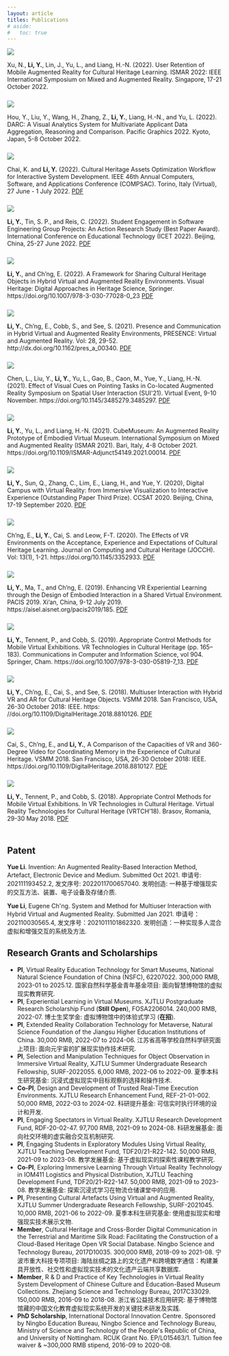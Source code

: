 ```yaml
---
layout: article
titles: Publications
# aside:
#   toc: true
---
```



<!-- <div class="item" style="padding-bottom:10px">
  <div class="item__image">
    <img class="image image--sm shadow" src="/assets/publications/publication-tochi.png"/>
  </div>
  <div class="item__content">
    <div class="item__description">
      <p><b>Li, Y.</b>, Ch’ng, E., and Cobb, S. (under review). Effects of Object Interactivity, User Comments and Avatar Proximity on Engagement and Presence in Hybrid VR and AR Environments. ACM Transactions on Computer-Human Interaction.</p>
    </div>
  </div>
</div> -->

<div class="item" style="padding-bottom:10px">
  <div class="item__image">
    <img class="image image--sm shadow" src="/assets/publications/publication-22-ismar.png"/>
  </div>
  <div class="item__content">
    <div class="item__description">
      <p>Xu, N., <b>Li, Y.</b>, Lin, J., Yu, L., and Liang, H.-N. (2022). User Retention of Mobile Augmented Reality for Cultural Heritage Learning. ISMAR 2022: IEEE International Symposium on Mixed and Augmented Reality. Singapore, 17-21 October 2022.
      </p>
    </div>
  </div>
</div>

<div class="item" style="padding-bottom:10px">
  <div class="item__image">
    <img class="image image--sm shadow" src="/assets/publications/publication-22-pg.png"/>
  </div>
  <div class="item__content">
    <div class="item__description">
      <p>Hou, Y., Liu, Y., Wang, H., Zhang, Z., <b>Li, Y.</b>, Liang, H.-N., and Yu, L. (2022). DARC: A Visual Analytics System for Multivariate Applicant Data Aggregation, Reasoning and Comparison. Pacific Graphics 2022. Kyoto, Japan, 5-8 October 2022.
      </p>
    </div>
  </div>
</div>

<div class="item" style="padding-bottom:10px">
  <div class="item__image">
    <img class="image image--sm shadow" src="/assets/publications/publication-22-compsac.png"/>
  </div>
  <div class="item__content">
    <div class="item__description">
      <p>Chai, K. and <b>Li, Y.</b> (2022). Cultural Heritage Assets Optimization Workflow for Interactive System Development. IEEE 46th Annual Computers, Software, and Applications Conference (COMPSAC). Torino, Italy (Virtual), 27 June - 1 July 2022.
      <a class="button button--success button--pill button--xs" href="https://www.researchgate.net/publication/361522925_Cultural_Heritage_Assets_Optimization_Workflow_for_Interactive_System_Development">PDF</a>
      </p>
    </div>
  </div>
</div>

<div class="item" style="padding-bottom:10px">
  <div class="item__image">
    <img class="image image--sm shadow" src="/assets/publications/publication-22-icet.png"/>
  </div>
  <div class="item__content">
    <div class="item__description">
      <p><b>Li, Y.</b>, Tin, S. P., and Reis, C. (2022). Student Engagement in Software Engineering Group Projects: An Action Research Study (Best Paper Award). International Conference on Educational Technology (ICET 2022). Beijing, China, 25-27 June 2022. 
      <a class="button button--success button--pill button--xs" href="https://www.researchgate.net/publication/361529037_Student_Engagement_in_Software_Engineering_Group_Projects_An_Action_Research_Study">PDF</a>
      </p>
    </div>
  </div>
</div>


<div class="item" style="padding-bottom:10px">
  <div class="item__image">
    <img class="image image--sm shadow" src="/assets/publications/publication-22-bookchapter.png"/>
  </div>
  <div class="item__content">
    <div class="item__description">
      <p><b>Li, Y.</b>, and Ch’ng, E. (2022). A Framework for Sharing Cultural Heritage Objects in Hybrid Virtual and Augmented Reality Environments. Visual Heritage: Digital Approaches in Heritage Science, Springer. https://doi.org/10.1007/978-3-030-77028-0_23
      <a class="button button--success button--pill button--xs" href="https://www.researchgate.net/publication/359756173_A_Framework_for_Sharing_Cultural_Heritage_Objects_in_Hybrid_Virtual_and_Augmented_Reality_Environments">PDF</a>
      </p>
    </div>
  </div>
</div>


<div class="item" style="padding-bottom:10px">
  <div class="item__image">
    <img class="image image--sm shadow" src="/assets/publications/publication-21-presence.png"/>
  </div>
  <div class="item__content">
    <div class="item__description">
      <p><b>Li, Y.</b>, Ch’ng, E., Cobb, S., and See, S. (2021). Presence and Communication in Hybrid Virtual and Augmented Reality Environments, PRESENCE: Virtual and Augmented Reality. Vol: 28, 29-52. http://dx.doi.org/10.1162/pres_a_00340.
      <a class="button button--success button--pill button--xs" href="https://www.researchgate.net/publication/354973645_Presence_and_Communication_in_Hybrid_Virtual_and_Augmented_Reality_Environments">PDF</a>
      </p>
    </div>
  </div>
</div>

<div class="item" style="padding-bottom:10px">
  <div class="item__image">
    <img class="image image--sm shadow" src="/assets/publications/publication-21-sui.png"/>
  </div>
  <div class="item__content">
    <div class="item__description">
      <p>Chen, L., Liu, Y., <b>Li, Y.</b>, Yu, L., Gao, B., Caon, M., Yue, Y., Liang, H.-N. (2021). Effect of Visual Cues on Pointing Tasks in Co-located Augmented Reality Symposium on Spatial User Interaction (SUI'21). Virtual Event, 9-10 November. https://doi.org/10.1145/3485279.3485297.
      <a class="button button--success button--pill button--xs" href="https://www.researchgate.net/publication/356065945_Effect_of_Visual_Cues_on_Pointing_Tasks_in_Co-located_Augmented_Reality_Collaboration">PDF</a>
      </p>
    </div>
  </div>
</div>


<div class="item" style="padding-bottom:10px">
  <div class="item__image">
    <img class="image image--sm shadow" src="/assets/publications/publication-21-ismar.png"/>
  </div>
  <div class="item__content">
    <div class="item__description">
      <p><b>Li, Y.</b>, Yu, L., and Liang, H.-N. (2021). CubeMuseum: An Augmented Reality Prototype of Embodied Virtual Museum. International Symposium on Mixed and Augmented Reality (ISMAR 2021). Bari, Italy, 4-8 October 2021. https://doi.org/10.1109/ISMAR-Adjunct54149.2021.00014.
      <a class="button button--success button--pill button--xs" href="https://www.researchgate.net/publication/355042157_CubeMuseum_An_Augmented_Reality_Prototype_of_Embodied_Virtual_Museum">PDF</a>
    </p>
    </div>
  </div>
</div>


<div class="item" style="padding-bottom:10px">
  <div class="item__image">
    <img class="image image--sm shadow" src="/assets/publications/publication-20-ccsat.png"/>
  </div>
  <div class="item__content">
    <div class="item__description">
      <p><b>Li, Y.</b>, Sun, Q., Zhang, C., Lim, E., Liang, H., and Yue, Y. (2020), Digital Campus with Virtual Reality: from Immersive Visualization to Interactive Experience (Outstanding Paper Third Prize). CCSAT 2020. Beijing, China, 17-19 September 2020.
      <a class="button button--success button--pill button--xs" href="https://www.researchgate.net/publication/344780928_Digital_Campus_with_Virtual_Reality_from_Immersive_Visualization_to_Interactive_Experience">PDF</a>
      </p>
    </div>
  </div>
</div>

<div class="item" style="padding-bottom:10px">
  <div class="item__image">
    <img class="image image--sm shadow" src="/assets/publications/publication-20-jocch.png"/>
  </div>
  <div class="item__content">
    <div class="item__description">
      <p>Ch’ng, E., <b>Li, Y.</b>, Cai, S. and Leow, F-T. (2020). The Effects of VR Environments on the Acceptance, Experience and Expectations of Cultural Heritage Learning. Journal on Computing and Cultural Heritage (JOCCH). Vol: 13(1), 1-21. https://doi.org/10.1145/3352933.
      <a class="button button--success button--pill button--xs" href="https://www.researchgate.net/publication/335527826_The_Effects_of_VR_Environments_on_the_Acceptance_Experience_and_Expectations_of_Cultural_Heritage_Learning">PDF</a>
      </p>
    </div>
  </div>
</div>

<div class="item" style="padding-bottom:10px">
  <div class="item__image">
    <img class="image image--sm shadow" src="/assets/publications/publication-19-pacis.png"/>
  </div>
  <div class="item__content">
    <div class="item__description">
      <p><b>Li, Y.</b>, Ma, T., and Ch’ng, E. (2019). Enhancing VR Experiential Learning through the Design of Embodied Interaction in a Shared Virtual Environment. PACIS 2019. Xi’an, China, 9-12 July 2019. https://aisel.aisnet.org/pacis2019/185.
      <a class="button button--success button--pill button--xs" href="https://www.researchgate.net/publication/335527592_Enhancing_VR_Experiential_Learning_through_the_Design_of_Embodied_Interaction_in_a_Shared_Virtual_Environment">PDF</a>
      </p>
    </div>
  </div>
</div>

<div class="item" style="padding-bottom:10px">
  <div class="item__image">
    <img class="image image--sm shadow" src="/assets/publications/publication-19-appropriate.png"/>
  </div>
  <div class="item__content">
    <div class="item__description">
      <p><b>Li, Y.</b>, Tennent, P., and Cobb, S. (2019). Appropriate Control Methods for Mobile Virtual Exhibitions. VR Technologies in Cultural Heritage (pp. 165–183). Communications in Computer and Information Science, vol 904. Springer, Cham. https://doi.org/10.1007/978-3-030-05819-7_13.
      <a class="button button--success button--pill button--xs" href="https://www.researchgate.net/publication/329603560_Appropriate_Control_Methods_for_Mobile_Virtual_Exhibitions_First_International_Conference_VRTCH_2018_Brasov_Romania_May_29-30_2018_Revised_Selected_Papers">PDF</a>
      </p>
    </div>
  </div>
</div>

<div class="item" style="padding-bottom:10px">
  <div class="item__image">
    <img class="image image--sm shadow" src="/assets/publications/publication-18-micho.png"/>
  </div>
  <div class="item__content">
    <div class="item__description">
      <p><b>Li, Y.</b>, Ch’ng, E., Cai, S., and See, S. (2018). Multiuser Interaction with Hybrid VR and AR for Cultural Heritage Objects. VSMM 2018. San Francisco, USA, 26-30 October 2018: IEEE. https: //doi.org/10.1109/DigitalHeritage.2018.8810126.
      <a class="button button--success button--pill button--xs" href="https://www.researchgate.net/publication/326983773_Multiuser_Interaction_with_Hybrid_VR_and_AR_for_Cultural_Heritage_Objects">PDF</a>
      </p>
    </div>
  </div>
</div>

<div class="item" style="padding-bottom:10px">
  <div class="item__image">
    <img class="image image--sm shadow" src="/assets/publications/publication-18-360vr.png"/>
  </div>
  <div class="item__content">
    <div class="item__description">
      <p>Cai, S., Ch’ng, E., and <b>Li, Y.</b>, A Comparison of the Capacities of VR and 360-Degree Video for Coordinating Memory in the Experience of Cultural Heritage. VSMM 2018. San Francisco, USA, 26-30 October 2018: IEEE. https://doi.org/10.1109/DigitalHeritage.2018.8810127.
      <a class="button button--success button--pill button--xs" href="https://www.researchgate.net/publication/327592428_A_Comparison_of_the_Capacities_of_VR_and_360-Degree_Video_for_Coordinating_Memory_in_the_Experience_of_Cultural_Heritage">PDF</a>
      </p>
    </div>
  </div>
</div>

<div class="item" style="padding-bottom:10px">
  <div class="item__image">
    <img class="image image--sm shadow" src="/assets/publications/publication-18-vrtch.png"/>
  </div>
  <div class="item__content">
    <div class="item__description">
      <p><b>Li, Y.</b>, Tennent, P., and Cobb, S. (2018). Appropriate Control Methods for Mobile Virtual Exhibitions. In VR Technologies in Cultural Heritage. Virtual Reality Technologies for Cultural Heritage (VRTCH’18). Brasov, Romania, 29-30 May 2018.
      <a class="button button--success button--pill button--xs" href="https://www.researchgate.net/publication/329603560_Appropriate_Control_Methods_for_Mobile_Virtual_Exhibitions_First_International_Conference_VRTCH_2018_Brasov_Romania_May_29-30_2018_Revised_Selected_Papers">PDF</a>
      </p>
    </div>
  </div>
</div>


<!--
1. **Li Y.**, Ch’ng E., and Cobb S. (submitted). Effects of Object Interactivity, User Comments and Avatar Proximity on Engagement and Presence in Hybrid VR and AR Environments. International Journal of Human-Computer Studies.
2. **Li Y.**, Ch’ng E., Cobb S., and See S. (submitted). Presence and Communication in Hybrid Virtual and Augmented Reality Environments, PRESENCE: Virtual and Augmented Reality.
3. **Li Y.** and Ch’ng E. (accepted). Connecting Worlds: Hybrid Virtual and Augmented Reality Environment for Sharing Cultural Heritage Objects. Visual Heritage: Digital Approaches in Heritage Science, Springer.
4. **Li Y.**, Sun Q., Zhang C., Lim E., Liang H., and Yue Y. (2020), Digital Campus with Virtual Reality: from Immersive Visualization to Interactive Experience (Outstanding Paper Third Prize). In CCSAT 2020. Beijing, China, 17-19 September 2020.
5. Ch’ng E., **Li Y.**, Cai S. and Leow F-T. (2020). The Effects of VR Environments on the Acceptance, Experience and Expectations of Cultural Heritage Learning. ACM Journal on Computing and Cultural Heritage. https://doi.org/10.1145/3352933
6. **Li Y.**, Ma T., and Ch’ng E. (2019). Enhancing VR Experiential Learning through the Design of Embodied Interaction in a Shared Virtual Environment. 23rd Pacific Asia Conference on Information Systems (PACIS 2019), Xi’an, China, 9-12 July 2019. https://aisel.aisnet.org/pacis2019/185.
7. **Li Y.**, Tennent P., and Cobb S. (2019). Appropriate Control Methods for Mobile Virtual Exhibitions. In VR Technologies in Cultural Heritage (pp. 165–183). Communications in Computer and Information Science, vol 904. Springer, Cham. https://doi.org/10.1007/978-3-030-05819-7_13
8. **Li Y.**, Ch’ng E., Cai S., and See S. (2018). Multiuser Interaction with Hybrid VR and AR for Cultural Heritage Objects. In VSMM 2018, San Francisco, USA, 26-30 October 2018: IEEE. https: //doi.org/10.1109/DigitalHeritage.2018.8810126
9. Cai S., Ch’ng E., and **Li Y.** (2018). A Comparison of the Capacities of VR and 360-Degree Video for Coordinating Memory in the Experience of Cultural Heritage. In VSMM 2018, San Francisco, USA, 26-30 October 2018: IEEE. https://doi.org/10.1109/DigitalHeritage.2018.8810127
10. **Li Y.**, Tennent P., and Cobb S. (2018). Appropriate Control Methods for Mobile Virtual Exhibitions. In VR Technologies in Cultural Heritage. In Virtual Reality Technologies for Cultural Heritage (VRTCH’18). Brasov, Romania, 29-30 May 2018.
-->

## Patent
**Yue Li**. Invention: An Augmented Reality-Based Interaction Method, Artefact, Electronic Device and Medium. Submitted Oct 2021. 申请号: 202111193452.2, 发文序号: 2022011700657040. 发明创造: 一种基于增强现实的交互方法、装置、电子设备及存储介质.

**Yue Li**, Eugene Ch'ng. System and Method for Multiuser Interaction with Hybrid Virtual and Augmented Reality. Submitted Jan 2021. 申请号：202110030565.4, 发文序号：2021011101862320. 发明创造：一种实现多人混合虚拟和增强交互的系统及方法.


## Research Grants and Scholarships
- **PI**, Virtual Reality Education Technology for Smart Museums, National Natural Science Foundation of China (NSFC), 62207022. 300,000 RMB, 2023-01 to 2025.12. 国家自然科学基金青年基金项目: 面向智慧博物馆的虚拟现实教育研究.
- **PI**, Experiential Learning in Virtual Museums. XJTLU Postgraduate Research Scholarship Fund (**Still Open**), FOSA2206014. 240,000 RMB, 2022-07. 博士生奖学金: 虚拟博物馆中的体验式学习 (**在招**).
- **PI**, Extended Reality Collaboration Technology for Metaverse, Natural Science Foundation of the Jiangsu Higher Education Institutions of China. 30,000 RMB, 2022-07 to 2024-06. 江苏省高等学校自然科学研究面上项目: 面向元宇宙的扩展现实协作技术研究.
- **PI**, Selection and Manipulation Techniques for Object Observation in Immersive Virtual Reality, XJTLU Summer Undergraduate Research Fellowship, SURF-2022055. 6,000 RMB, 2022-06 to 2022-09. 夏季本科生研究基金: 沉浸式虚拟现实中目标观察的选择和操作技术.
- **Co-PI**, Design and Development of Trusted Real-Time Execution Environments. XJTLU Research Enhancement Fund, REF-21-01-002. 50,000 RMB, 2022-03 to 2024-02. 科研提升基金: 可信实时执行环境的设计和开发.
- **PI**, Engaging Spectators in Virtual Reality. XJTLU Research Development Fund, RDF-20-02-47. 97,700 RMB, 2021-09 to 2024-08. 科研发展基金: 面向社交环境的虚实融合交互机制研究.
- **PI**, Engaging Students in Exploratory Modules Using Virtual Reality, XJTLU Teaching Development Fund, TDF20/21-R22-142. 50,000 RMB, 2021-09 to 2023-08. 教学发展基金: 基于虚拟现实的探索性课程教学研究.
- **Co-PI**, Exploring Immersive Learning Through Virtual Reality Technology in IOM411 Logistics and Physical Distribution, XJTLU Teaching Development Fund, TDF20/21-R22-147. 50,000 RMB, 2021-09 to 2023-08. 教学发展基金: 探索沉浸式学习在物流仓储课堂中的应用.
- **PI**, Presenting Cultural Artefacts Using Virtual and Augmented Reality, XJTLU Summer Undergraduate Research Fellowship, SURF-2021045. 10,000 RMB, 2021-06 to 2022-09. 夏季本科生研究基金: 使用虚拟现实和增强现实技术展示文物.
- **Member**, Cultural Heritage and Cross-Border Digital Communication in the Terrestrial and Maritime Silk Road: Facilitating the Construction of a Cloud-Based Heritage Open VR Social Database. Ningbo Science and Technology Bureau, 2017D10035. 300,000 RMB, 2018-09 to 2021-08. 宁波市重大科技专项项目: 海陆丝绸之路上的文化遗产和跨境数字通信：构建兼具开放性、社交性和虚拟现实技术的文化遗产云端共享数据库.
- **Member**, R & D and Practice of Key Technologies in Virtual Reality System Development of Chinese Culture and Education-Based Museum Collections. Zhejiang Science and Technology Bureau, 2017C33029. 150,000 RMB, 2016-09 to 2018-08. 浙江省公益技术应用研究: 基于博物馆馆藏的中国文化教育虚拟现实系统开发的关键技术研发及实践.
- **PhD Scholarship**, International Doctoral Innovation Centre. Sponsored by Ningbo Education Bureau, Ningbo Science and Technology Bureau, Ministry of Science and Technology of the People's Republic of China, and University of Nottingham. RCUK Grant No. EP/L015463/1. Tuition fee waiver & ~300,000 RMB stipend, 2016-09 to 2020-08.
